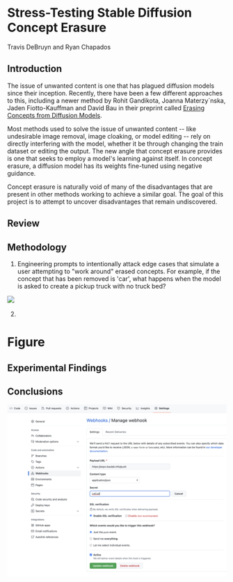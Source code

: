 # Stress-Testing Stable Diffusion Concept Erasure
Travis DeBruyn and Ryan Chapados

## Introduction
  The issue of unwanted content is one that has plagued diffusion models since their inception. Recently, there have been a few different approaches to this, including a newer method by Rohit Gandikota, Joanna Materzy´nska, Jaden Fiotto-Kauffman and David Bau in their preprint called [Erasing Concepts from Diffusion Models](https://arxiv.org/pdf/2303.07345.pdf).
  
  Most methods used to solve the issue of unwanted content -- like undesirable image removal, image cloaking, or model editing -- rely on directly interfering with the model, whether it be through changing the train dataset or editing the output. The new angle that concept erasure provides is one that seeks to employ a model's learning against itself. In concept erasure, a diffusion model has its weights fine-tuned using negative guidance.
  
  Concept erasure is naturally void of many of the disadvantages that are present in other methods working to achieve a similar goal. The goal of this project is to attempt to uncover disadvantages that remain undiscovered.

## Review


## Methodology
1. Engineering prompts to intentionally attack edge cases that simulate a user attempting to "work around" erased concepts. For example, if the concept that has been removed is 'car', what happens when the model is asked to create a pickup truck with no truck bed?
<img src="![car_erase_replace](https://github.com/debruynt/DS4440-Final-Project/assets/71042338/ba653a68-d6ca-4b77-be5d-809b8a3c365e)" style="max-width:50%">


2. 

# Figure

## Experimental Findings

## Conclusions



<img src="webhook.png" style="max-width:100%">
